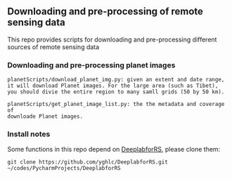 ## Downloading and pre-processing of remote sensing data 
This repo provides scripts for downloading and pre-processing different sources of remote sensing data

### Downloading and pre-processing planet images
    
    planetScripts/download_planet_img.py: given an extent and date range, 
    it will download Planet images. For the large area (such as Tibet), 
    you should divie the entire region to many samll grids (50 by 50 km).
    
    planetScripts/get_planet_image_list.py: the the metadata and coverage of
    downloade Planet images.     

### Install notes
Some functions in this repo depend on [DeeplabforRS](https://github.com/yghlc/DeeplabforRS.git),
please clone them:

    git clone https://github.com/yghlc/DeeplabforRS.git ~/codes/PycharmProjects/DeeplabforRS

    
    